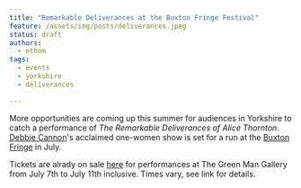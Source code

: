 ```yaml
---
title: "Remarkable Deliverances at the Buxton Fringe Festival"
feature: /assets/img/posts/deliverances.jpeg 
status: draft
authors:
  - ethom
tags:
  - events
  - yorkshire
  - deliverances

---
```

More opportunities are coming up this summer for audiences in Yorkshire to catch a performance of *The Remarkable Deliverances of Alice Thornton*. [Debbie Cannon](https://debbiecannon.org/)'s acclaimed one-women show is set for a run at the [Buxton Fringe](https://www.buxtonfringe.org.uk/) in July. 

Tickets are alrady on sale [here](https://www.wegottickets.com/event/618704) for performances at The Green Man Gallery from July 7th to July 11th inclusive. Times vary, see link for details. 